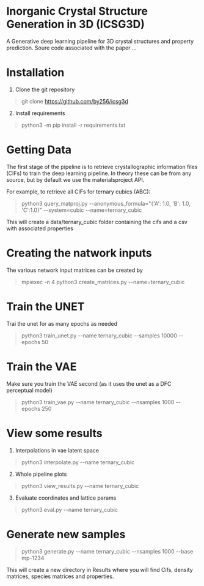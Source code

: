 # Inorganic Crystal Structure Generation in 3D (ICSG3D)
A Generative deep learning pipeline for 3D crystal structures and property prediction. Soure code associated with the paper ...

# Installation
1. Clone the git repository
> git clone https://github.com/by256/icsg3d
2. Install requirements
> python3 -m pip install -r requirements.txt

# Getting Data
The first stage of the pipeline is to retrieve crystallographic information files (CIFs) to train the deep learning pipeline. In theory these can be from any source, but by default we use the materialsproject API.

For example, to retrieve all CIFs for ternary cubics (ABC):
> python3 query_matproj.py --anonymous_formula="{'A': 1.0, 'B': 1.0, 'C':1.0}" --system=cubic --name=ternary_cubic

This will create a data/ternary_cubic folder containing the cifs and a csv with associated properties

# Creating the natwork inputs
The various network input matrices can be created by
> mpiexec -n 4 python3 create_matrices.py --name=ternary_cubic

# Train the UNET
Trai the unet for as many epochs as needed
> python3 train_unet.py --name ternary_cubic --samples 10000 --epochs 50

# Train the VAE
Make sure you train the VAE second (as it uses the unet as a DFC perceptual model)
> python3 train_vae.py --name ternary_cubic --nsamples 1000 --epochs 250

# View some results
1. Interpolations in vae latent space
> python3 interpolate.py --name ternary_cubic

2. Whole pipeline plots
> python3 view_results.py --name ternary_cubic

3. Evaluate coordinates and lattice params
> python3 eval.py --name ternary_cubic

# Generate new samples
> python3 generate.py --name ternary_cubic --nsamples 1000 --base mp-1234

This will create a new directory in Results where you will find Cifs, density matrices, species matrices and properties.